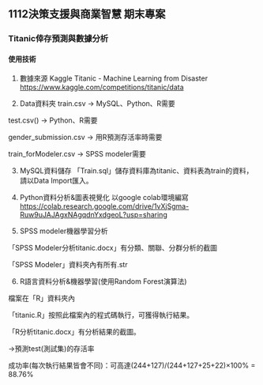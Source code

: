 ## 1112決策支援與商業智慧 期末專案

### Titanic倖存預測與數據分析

#### 使用技術

1. 數據來源
Kaggle Titanic - Machine Learning from Disaster
https://www.kaggle.com/competitions/titanic/data

2. Data資料夾
train.csv → MySQL、Python、R需要

test.csv() → Python、R需要

gender_submission.csv → 用R預測存活率時需要

train_forModeler.csv → SPSS modeler需要


3. MySQL資料儲存
「Train.sql」儲存資料庫為titanic、資料表為train的資料，請以Data Import匯入。

4. Python資料分析&圖表視覺化
以google colab環境編寫
https://colab.research.google.com/drive/1vXjSgma-Ruw9uJAJAgxNAgqdnYxdgeoL?usp=sharing


5. SPSS modeler機器學習分析

「SPSS Modeler分析titanic.docx」有分類、關聯、分群分析的截圖

「SPSS Modeler」資料夾內有所有.str

6. R語言資料分析&機器學習(使用Random Forest演算法)

檔案在「R」資料夾內

「titanic.R」按照此檔案內的程式碼執行，可獲得執行結果。

「R分析titanic.docx」有分析結果的截圖。

→預測test(測試集)的存活率

成功率(每次執行結果皆會不同)：可高達(244+127)/(244+127+25+22)×100% = 88.76%


